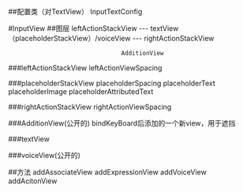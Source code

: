 
##配置类（对TextView）
InputTextConfig


#InputView
##图层
leftActionStackView --- textView（placeholderStackView）/voiceView --- rightActionStackView
                                
                                    AdditionView

###leftActionStackView
    leftActionViewSpacing

###placeholderStackView
    placeholderSpacing
    placeholderText
    placeholderImage
    placeholderAttributedText
    
###rightActionStackView
    rightActionViewSpacing
                   
###AdditionView(公开的)
    bindKeyBoard后添加的一个新view，用于遮挡
    
###textView
    
###voiceView(公开的)

##方法
    addAssociateView
    addExpressionView
    addVoiceView
    addAcitonView
    
            
